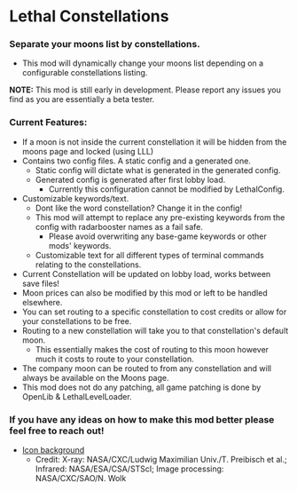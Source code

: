 # Lethal Constellations

### Separate your moons list by constellations. 
- This mod will dynamically change your moons list depending on a configurable constellations listing.

**NOTE:** This mod is still early in development. Please report any issues you find as you are essentially a beta tester.

### Current Features:
- If a moon is not inside the current constellation it will be hidden from the moons page and locked (using LLL)
- Contains two config files. A static config and a generated one.
	- Static config will dictate what is generated in the generated config.
	- Generated config is generated after first lobby load.
		- Currently this configuration cannot be modified by LethalConfig.
- Customizable keywords/text.
	- Dont like the word constellation? Change it in the config!
	- This mod will attempt to replace any pre-existing keywords from the config with radarbooster names as a fail safe.
		- Please avoid overwriting any base-game keywords or other mods' keywords.
	- Customizable text for all different types of terminal commands relating to the constellations.
- Current Constellation will be updated on lobby load, works between save files!
- Moon prices can also be modified by this mod or left to be handled elsewhere.
- You can set routing to a specific constellation to cost credits or allow for your constellations to be free.
- Routing to a new constellation will take you to that constellation's default moon.
	- This essentially makes the cost of routing to this moon however much it costs to route to your constellation.
- The company moon can be routed to from any constellation and will always be available on the Moons page.
- This mod does not do any patching, all game patching is done by OpenLib & LethalLevelLoader.

### If you have any ideas on how to make this mod better please feel free to reach out!

- [Icon background](https://chandra.harvard.edu/photo/2024/25th/more.html) 
	- Credit: X-ray: NASA/CXC/Ludwig Maximilian Univ./T. Preibisch et al.; Infrared: NASA/ESA/CSA/STScI; Image processing: NASA/CXC/SAO/N. Wolk